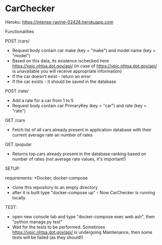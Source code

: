 # CarChecker
Heroku: https://intense-ravine-02428.herokuapp.com

Functionalities

POST /cars/
* Request body contain car make (key = "make") and model name (key = "model")
* Based on this data, its existence ischecked here https://vpic.nhtsa.dot.gov/api/ (in case of https://vpic.nhtsa.dot.gov/api/ is unavailable you will receive appropriate information)
* If the car doesn't exist - return an error
* If the car exists - it should be saved in the database

POST /rate/
* Add a rate for a car from 1 to 5
* Request body contain car PrimaryKey (key = "car") and rate (key = "rate")

GET /cars
* Fetch list of all cars already present in application database with their current average rate an number of rates

GET /popular
* Returns top cars already present in the database ranking based on number of rates (not average rate values, it's important!)

SETUP:

requirements:
*Docker, docker-compose

* clone this repository to an empty directory
* after it is built type "docker-compose up" - Now CarChecker is running locally

TEST:
* open new console tab and type "docker-compose exec web ash", then "python manage.py test"
* Wait for the tests to be performed. Sometimes https://vpic.nhtsa.dot.gov/api/ is undergoing Maintenance, then some tests will be failed (as they should!) 
